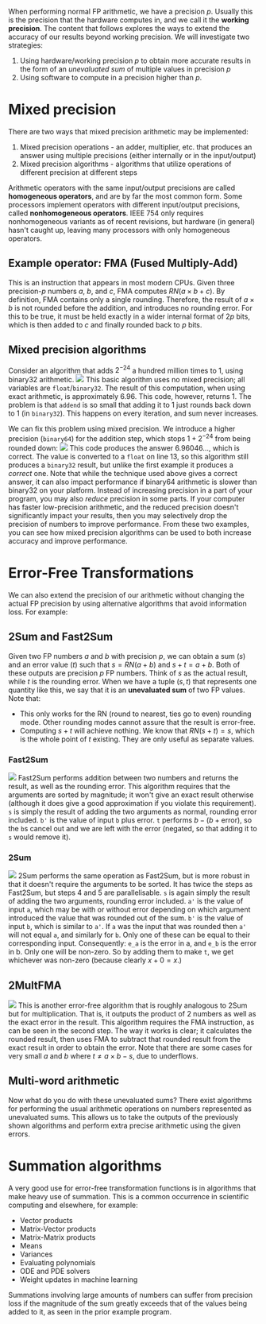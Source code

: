 When performing normal FP arithmetic, we have a precision $p$. Usually this is the precision that the hardware computes in, and we call it the **working precision**. The content that follows explores the ways to extend the accuracy of our results beyond working precision.
We will investigate two strategies:
1. Using hardware/working precision $p$ to obtain more accurate results in the form of an *unevaluated sum* of multiple values in precision $p$
2. Using software to compute in a precision higher than $p$.

# Mixed precision
There are two ways that mixed precision arithmetic may be implemented:
1. Mixed precision operations - an adder, multiplier, etc. that produces an answer using multiple precisions (either internally or in the input/output)
2. Mixed precision algorithms - algorithms that utilize operations of different precision at different steps

Arithmetic operators with the same input/output precisions are called **homogeneous operators**, and are by far the most common form. Some processors implement operators with different input/output precisions, called **nonhomogeneous operators**. 
IEEE 754 only requires nonhomogeneous variants as of recent revisions, but hardware (in general) hasn't caught up, leaving many processors with only homogeneous operators.

## Example operator: FMA (Fused Multiply-Add)
This is an instruction that appears in most modern CPUs. Given three precision-$p$ numbers $a$, $b$, and $c$, FMA computes $RN(a\times b+c)$.
By definition, FMA contains only a single rounding. Therefore, the result of $a \times b$ is not rounded before the addition, and introduces no rounding error. For this to be true, it must be held exactly in a wider internal format of $2p$ bits, which is then added to $c$ and finally rounded back to $p$ bits.

## Mixed precision algorithms
Consider an algorithm that adds $2^{-24}$ a hundred million times to $1$, using binary32 arithmetic.
![](Pasted%20image%2020240207151038.png)
This basic algorithm uses no mixed precision; all variables are `float`/`binary32`. The result of this computation, when using exact arithmetic, is approximately 6.96. This code, however, returns 1.
The problem is that `addend` is so small that adding it to 1 just rounds back down to 1 (in `binary32`). This happens on every iteration, and sum never increases.

We can fix this problem using mixed precision. We introduce a higher precision (`binary64`) for the addition step, which stops $1 + 2^{-24}$ from being rounded down:
![](Pasted%20image%2020240207151452.png)
This code produces the answer $6.96046...$, which is correct. The value is converted to a `float` on line 13, so this algorithm still produces a `binary32` result, but unlike the first example it produces a *correct* one.
Note that while the technique used above gives a correct answer, it can also impact performance if binary64 arithmetic is slower than binary32 on your platform.
Instead of increasing precision in a part of your program, you may also *reduce* precision in some parts. If your computer has faster low-precision arithmetic, and the reduced precision doesn't significantly impact your results, then you may selectively drop the precision of numbers to improve performance. 
From these two examples, you can see how mixed precision algorithms can be used to both increase accuracy and improve performance. 
# Error-Free Transformations
We can also extend the precision of our arithmetic without changing the actual FP precision by using alternative algorithms that avoid information loss. For example:
## 2Sum and Fast2Sum
Given two FP numbers $a$ and $b$ with precision $p$, we can obtain a sum ($s$) and an error value ($t$) such that $s = RN(a+b)$ and $s+t=a+b$. 
Both of these outputs are precision $p$ FP numbers. Think of $s$ as the actual result, while $t$ is the rounding error. When we have a tuple $(s, t)$ that represents one quantity like this, we say that it is an **unevaluated sum** of two FP values.
Note that:
- This only works for the RN (round to nearest, ties go to even) rounding mode. Other rounding modes cannot assure that the result is error-free.
- Computing $s+t$ will achieve nothing. We know that $RN(s + t) = s$, which is the whole point of $t$ existing. They are only useful as separate values.
### Fast2Sum
![](Pasted%20image%2020240207154030.png)
Fast2Sum performs addition between two numbers and returns the result, as well as the rounding error. This algorithm requires that the arguments are sorted by magnitude; it won't give an exact result otherwise (although it does give a good approximation if you violate this requirement).
`s` is simply the result of adding the two arguments as normal, rounding error included.
`b'` is the value of input `b` plus error.
`t` performs $b - (b + \text{error})$, so the `b`s cancel out and we are left with the error (negated, so that adding it to `s` would remove it).

### 2Sum
![](Pasted%20image%2020240207154729.png)
2Sum performs the same operation as Fast2Sum, but is more robust in that it doesn't require the arguments to be sorted. It has twice the steps as Fast2Sum, but steps 4 and 5 are parallelisable.
`s` is again simply the result of adding the two arguments, rounding error included.
`a'` is the value of input `a`, which may be with or without error depending on which argument introduced the value that was rounded out of the sum.
`b'` is the value of input `b`, which is similar to `a'`.
If `a` was the input that was rounded then `a'` will not equal `a`, and similarly for `b`. Only one of these can be equal to their corresponding input. Consequently:
`e_a` is the error in a, and `e_b` is the error in b. Only one will be non-zero.
So by adding them to make `t`, we get whichever was non-zero (because clearly $x + 0 = x$.)

## 2MultFMA
![](Pasted%20image%2020240207155653.png)
This is another error-free algorithm that is roughly analogous to 2Sum but for multiplication. That is, it outputs the product of 2 numbers as well as the exact error in the result.
This algorithm requires the FMA instruction, as can be seen in the second step. The way it works is clear; it calculates the rounded result, then uses FMA to subtract that rounded result from the exact result in order to obtain the error.
Note that there are some cases for very small $a$ and $b$ where $t \neq a\times b-s$, due to underflows.

## Multi-word arithmetic
Now what do you do with these unevaluated sums? There exist algorithms for performing the usual arithmetic operations on numbers represented as unevaluated sums. This allows us to take the outputs of the previously shown algorithms and perform extra precise arithmetic using the given errors.

# Summation algorithms
A very good use for error-free transformation functions is in algorithms that make heavy use of summation. This is a common occurrence in scientific computing and elsewhere, for example:
- Vector products
- Matrix-Vector products
- Matrix-Matrix products
- Means
- Variances
- Evaluating polynomials
- ODE and PDE solvers
- Weight updates in machine learning

Summations involving large amounts of numbers can suffer from precision loss if the magnitude of the sum greatly exceeds that of the values being added to it, as seen in the prior example program. 